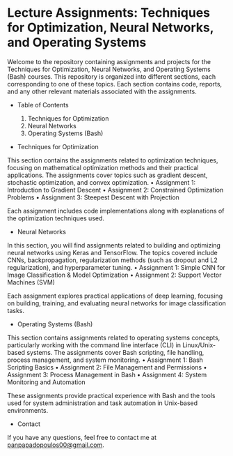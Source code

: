 # Lecture Assignments: Techniques for Optimization, Neural Networks, and Operating Systems

Welcome to the repository containing assignments and projects for the Techniques for Optimization, Neural Networks, and Operating Systems (Bash) courses. This repository is organized into different sections, each corresponding to one of these topics. Each section contains code, reports, and any other relevant materials associated with the assignments.

- Table of Contents

	1.	Techniques for Optimization
	2.	Neural Networks
	3.	Operating Systems (Bash)

- Techniques for Optimization

This section contains the assignments related to optimization techniques, focusing on mathematical optimization methods and their practical applications. The assignments cover topics such as gradient descent, stochastic optimization, and convex optimization.
	•	Assignment 1: Introduction to Gradient Descent
	•	Assignment 2: Constrained Optimization Problems
	•	Assignment 3: Steepest Descent with Projection

Each assignment includes code implementations along with explanations of the optimization techniques used.

- Neural Networks

In this section, you will find assignments related to building and optimizing neural networks using Keras and TensorFlow. The topics covered include CNNs, backpropagation, regularization methods (such as dropout and L2 regularization), and hyperparameter tuning.
	•	Assignment 1: Simple CNN for Image Classification & Model Optimization
	•	Assignment 2: Support Vector Machines (SVM)

Each assignment explores practical applications of deep learning, focusing on building, training, and evaluating neural networks for image classification tasks.

- Operating Systems (Bash)

This section contains assignments related to operating systems concepts, particularly working with the command line interface (CLI) in Linux/Unix-based systems. The assignments cover Bash scripting, file handling, process management, and system monitoring.
	•	Assignment 1: Bash Scripting Basics
	•	Assignment 2: File Management and Permissions
	•	Assignment 3: Process Management in Bash
	•	Assignment 4: System Monitoring and Automation

These assignments provide practical experience with Bash and the tools used for system administration and task automation in Unix-based environments.


- Contact

If you have any questions, feel free to contact me at panpapadopoulos00@gmail.com.
